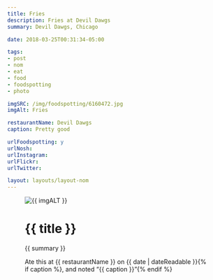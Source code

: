 ```yaml
---
title: Fries
description: Fries at Devil Dawgs
summary: Devil Dawgs, Chicago

date: 2018-03-25T00:31:34-05:00

tags:
- post
- nom
- eat
- food
- foodspotting
- photo

imgSRC: /img/foodspotting/6160472.jpg
imgAlt: Fries

restaurantName: Devil Dawgs
caption: Pretty good

urlFoodspotting: y
urlNosh:
urlInstagram:
urlFlickr:
urlTwitter:

layout: layouts/layout-nom
---
```

<figure class="nom">
	<img class="u-photo img-border" src="{{ imgSRC }}" alt="{{ imgALT }}">
	<figcaption>
		<h1 class="title p-name">{{ title }}</h1>
		<p class="summary">{{ summary }}</p>
		<p>Ate this at {{ restaurantName }} on <time class="dt-published" datetime="{{ date | dateIso }}">{{ date | dateReadable }}</time>{% if caption %}, and noted <q class="caption">{{ caption }}</q>{% endif %}
	</figcaption>
</figure>